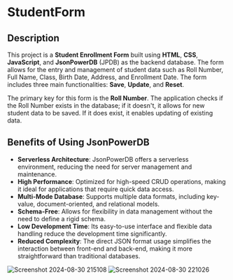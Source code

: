 ﻿# StudentForm
## Description

This project is a **Student Enrollment Form** built using **HTML**, **CSS**, **JavaScript**, and **JsonPowerDB** (JPDB) as the backend database. The form allows for the entry and management of student data such as Roll Number, Full Name, Class, Birth Date, Address, and Enrollment Date. The form includes three main functionalities: **Save**, **Update**, and **Reset**.

The primary key for this form is the **Roll Number**. The application checks if the Roll Number exists in the database; if it doesn't, it allows for new student data to be saved. If it does exist, it enables updating of existing data.

## Benefits of Using JsonPowerDB

- **Serverless Architecture**: JsonPowerDB offers a serverless environment, reducing the need for server management and maintenance.
- **High Performance**: Optimized for high-speed CRUD operations, making it ideal for applications that require quick data access.
- **Multi-Mode Database**: Supports multiple data formats, including key-value, document-oriented, and relational models.
- **Schema-Free**: Allows for flexibility in data management without the need to define a rigid schema.
- **Low Development Time**: Its easy-to-use interface and flexible data handling reduce the development time significantly.
- **Reduced Complexity**: The direct JSON format usage simplifies the interaction between front-end and back-end, making it more straightforward than traditional databases.




![Screenshot 2024-08-30 215108](https://github.com/user-attachments/assets/74821cfe-3479-408f-b917-09257ff98dae)
![Screenshot 2024-08-30 221026](https://github.com/user-attachments/assets/7d460de2-acc5-4e71-946a-b46b78ec704a)




